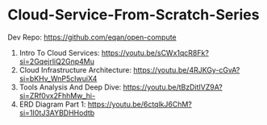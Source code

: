 # Cloud-Service-From-Scratch-Series
Dev Repo: https://github.com/eqan/open-compute

1. Intro To Cloud Services: https://youtu.be/sCWx1qcR8Fk?si=2GqejrliQ2Gnp4Mu
2. Cloud Infrastructure Architecture: https://youtu.be/4RJKGy-cGvA?si=bKHv_WnP5cIwuiX4
3. Tools Analysis And Deep Dive: https://youtu.be/tBzDitIVZ9A?si=ZRf0vx2FhhMw_hi-
4. ERD Diagram Part 1: https://youtu.be/6ctqlkJ6ChM?si=1I0tJ3AYBDHHodtb

